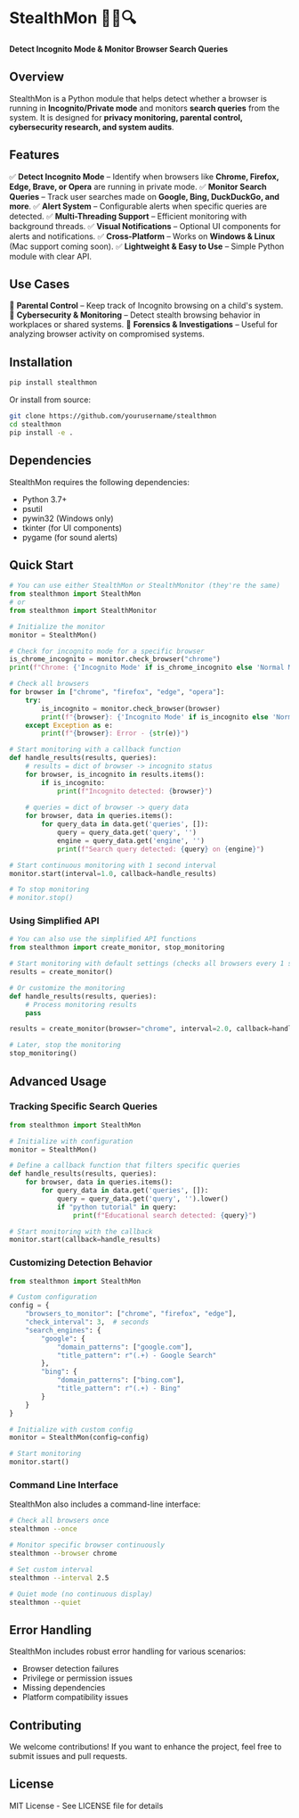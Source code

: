 # StealthMon 🕵️‍♂️🔍

**Detect Incognito Mode & Monitor Browser Search Queries**

## Overview
StealthMon is a Python module that helps detect whether a browser is running in **Incognito/Private mode** and monitors **search queries** from the system. It is designed for **privacy monitoring, parental control, cybersecurity research, and system audits**.

## Features
✅ **Detect Incognito Mode** – Identify when browsers like **Chrome, Firefox, Edge, Brave, or Opera** are running in private mode.
✅ **Monitor Search Queries** – Track user searches made on **Google, Bing, DuckDuckGo, and more**.
✅ **Alert System** – Configurable alerts when specific queries are detected.
✅ **Multi-Threading Support** – Efficient monitoring with background threads.
✅ **Visual Notifications** – Optional UI components for alerts and notifications.
✅ **Cross-Platform** – Works on **Windows & Linux** (Mac support coming soon).
✅ **Lightweight & Easy to Use** – Simple Python module with clear API.

## Use Cases
🔹 **Parental Control** – Keep track of Incognito browsing on a child's system.
🔹 **Cybersecurity & Monitoring** – Detect stealth browsing behavior in workplaces or shared systems.
🔹 **Forensics & Investigations** – Useful for analyzing browser activity on compromised systems.

## Installation
```bash
pip install stealthmon
```

Or install from source:
```bash
git clone https://github.com/yourusername/stealthmon
cd stealthmon
pip install -e .
```

## Dependencies
StealthMon requires the following dependencies:
- Python 3.7+
- psutil
- pywin32 (Windows only)
- tkinter (for UI components)
- pygame (for sound alerts)

## Quick Start
```python
# You can use either StealthMon or StealthMonitor (they're the same)
from stealthmon import StealthMon
# or
from stealthmon import StealthMonitor

# Initialize the monitor
monitor = StealthMon()

# Check for incognito mode for a specific browser
is_chrome_incognito = monitor.check_browser("chrome")
print(f"Chrome: {'Incognito Mode' if is_chrome_incognito else 'Normal Mode'}")

# Check all browsers
for browser in ["chrome", "firefox", "edge", "opera"]:
    try:
        is_incognito = monitor.check_browser(browser)
        print(f"{browser}: {'Incognito Mode' if is_incognito else 'Normal Mode'}")
    except Exception as e:
        print(f"{browser}: Error - {str(e)}")

# Start monitoring with a callback function
def handle_results(results, queries):
    # results = dict of browser -> incognito status
    for browser, is_incognito in results.items():
        if is_incognito:
            print(f"Incognito detected: {browser}")
    
    # queries = dict of browser -> query data
    for browser, data in queries.items():
        for query_data in data.get('queries', []):
            query = query_data.get('query', '')
            engine = query_data.get('engine', '')
            print(f"Search query detected: {query} on {engine}")

# Start continuous monitoring with 1 second interval
monitor.start(interval=1.0, callback=handle_results)

# To stop monitoring
# monitor.stop()
```

### Using Simplified API
```python
# You can also use the simplified API functions
from stealthmon import create_monitor, stop_monitoring

# Start monitoring with default settings (checks all browsers every 1 second)
results = create_monitor()

# Or customize the monitoring
def handle_results(results, queries):
    # Process monitoring results
    pass

results = create_monitor(browser="chrome", interval=2.0, callback=handle_results)

# Later, stop the monitoring
stop_monitoring()
```

## Advanced Usage

### Tracking Specific Search Queries
```python
from stealthmon import StealthMon

# Initialize with configuration
monitor = StealthMon()

# Define a callback function that filters specific queries
def handle_results(results, queries):
    for browser, data in queries.items():
        for query_data in data.get('queries', []):
            query = query_data.get('query', '').lower()
            if "python tutorial" in query:
                print(f"Educational search detected: {query}")

# Start monitoring with the callback
monitor.start(callback=handle_results)
```

### Customizing Detection Behavior
```python
from stealthmon import StealthMon

# Custom configuration
config = {
    "browsers_to_monitor": ["chrome", "firefox", "edge"],
    "check_interval": 3,  # seconds
    "search_engines": {
        "google": {
            "domain_patterns": ["google.com"],
            "title_pattern": r"(.+) - Google Search"
        },
        "bing": {
            "domain_patterns": ["bing.com"],
            "title_pattern": r"(.+) - Bing"
        }
    }
}

# Initialize with custom config
monitor = StealthMon(config=config)

# Start monitoring
monitor.start()
```

### Command Line Interface
StealthMon also includes a command-line interface:

```bash
# Check all browsers once
stealthmon --once

# Monitor specific browser continuously
stealthmon --browser chrome

# Set custom interval
stealthmon --interval 2.5

# Quiet mode (no continuous display)
stealthmon --quiet
```

## Error Handling
StealthMon includes robust error handling for various scenarios:
- Browser detection failures
- Privilege or permission issues
- Missing dependencies
- Platform compatibility issues

## Contributing
We welcome contributions! If you want to enhance the project, feel free to submit issues and pull requests.

## License
MIT License - See LICENSE file for details 